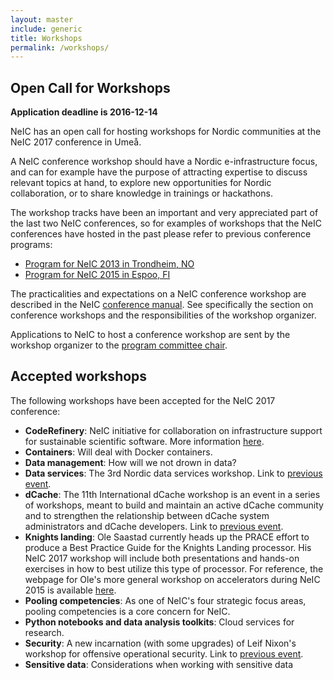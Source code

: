 ```yaml
---
layout: master
include: generic
title: Workshops
permalink: /workshops/
---
```


## Open Call for Workshops

**Application deadline is 2016-12-14**

NeIC has an open call for hosting workshops for Nordic communities at the NeIC
2017 conference in Umeå.

A NeIC conference workshop should have a Nordic e-infrastructure focus, and can
for example have the purpose of attracting expertise to discuss relevant topics
at hand, to explore new opportunities for Nordic collaboration, or to share
knowledge in trainings or hackathons.

The workshop tracks have been an important and very appreciated part of the
last two NeIC conferences, so for examples of workshops that the NeIC
conferences have hosted in the past please refer to previous conference
programs:

- [Program for NeIC 2013 in Trondheim, NO](https://events.nordu.net/display/NEIC13/Programme)
- [Program for NeIC 2015 in Espoo, FI](http://neic2015.nordforsk.org/display/NeIC2015/Programme)

The practicalities and expectations on a NeIC conference workshop are described
in the NeIC [conference manual](https://wiki.neic.no/wiki/Conference_manual).
See specifically the section on conference workshops and the responsibilities
of the workshop organizer.

Applications to NeIC to host a conference workshop are sent by the workshop
organizer to the [program committee chair](mailto:joel@nsc.liu.se).

## Accepted workshops

The following workshops have been accepted for the NeIC 2017 conference:

* **CodeRefinery**: NeIC initiative for collaboration on infrastructure support for sustainable scientific software. More information [here](http://coderefinery.org/).
* **Containers**: Will deal with Docker containers.
* **Data management**: How will we not drown in data?
* **Data services**: The 3rd Nordic data services workshop. Link to [previous event](https://wiki.neic.no/wiki/2nd_Nordic_data_services_workshop).
* **dCache**: The 11th International dCache workshop is an event in a series of workshops, meant to build and maintain an active dCache community and to strengthen the relationship between dCache system administrators and dCache developers. Link to [previous event](https://indico.desy.de/conferenceDisplay.py?confId=13786). 
* **Knights landing**: Ole Saastad currently heads up the PRACE effort to produce a Best Practice
Guide for the Knights Landing processor. His NeIC 2017 workshop will include both presentations and hands-on exercises in how to best utilize this type of processor. For reference, the webpage for Ole's more general workshop on accelerators during NeIC 2015 is available [here](http://neic2015.nordforsk.org/display/NeIC2015/WS+Accelerators).
* **Pooling competencies**: As one of NeIC's four strategic focus areas, pooling competencies is a core concern for NeIC.
* **Python notebooks and data analysis toolkits**: Cloud services for research.
* **Security**: A new incarnation (with some upgrades) of Leif Nixon's workshop for offensive operational security. Link to [previous event](http://neic2015.nordforsk.org/display/NeIC2015/WS+Security).
* **Sensitive data**: Considerations when working with sensitive data

